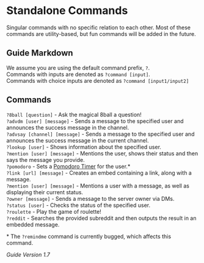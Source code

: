 # Standalone Commands
Singular commands with no specific relation to each other. Most of these commands are utility-based, but fun commands will be added in the future.

## Guide Markdown
We assume you are using the default command prefix, `?`.  
Commands with inputs are denoted as `?command [input]`.  
Commands with choice inputs are denoted as `?command [input1/input2]`

## Commands
`?8ball [question]` - Ask the magical 8ball a question!   
`?advdm [user] [message]` - Sends a message to the specified user and announces the success message in the channel.   
`?advsay [channel] [message]` - Sends a message to the specified user and announces the success message in the current channel.   
`?lookup [user]` - Shows information about the specified user.   
`?mention [user] [message]` - Mentions the user, shows their status and then says the message you provide.  
`?pomodoro` - Sets a [Pomodoro Timer](https://francescocirillo.com/pages/pomodoro-technique) for the user.\*    
`?link [url] [message]` - Creates an embed containing a link, along with a message.    
`?mention [user] [message]` - Mentions a user with a message, as well as displaying their current status.    
`?owner [message]` - Sends a message to the server owner via DMs.    
`?status [user]` - Checks the status of the specified user.    
`?roulette` - Play the game of roulette!   
`?reddit` - Searches the provided subreddit and then outputs the result in an embedded message.   

\* The ``?remindme`` command is currently bugged, which affects this command.

*Guide Version 1.7*
